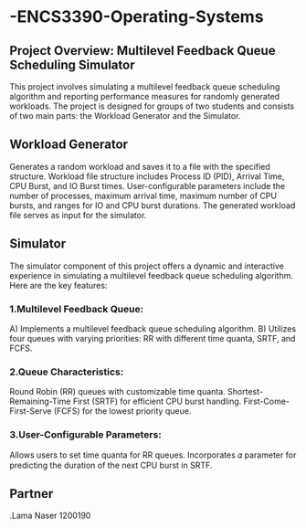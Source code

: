 # -ENCS3390-Operating-Systems
## Project Overview: Multilevel Feedback Queue Scheduling Simulator

This project involves simulating a multilevel feedback queue scheduling algorithm and reporting performance 
measures for randomly generated workloads. The project is designed for groups of two students and consists 
of two main parts: the Workload Generator and the Simulator.

## Workload Generator
Generates a random workload and saves it to a file with the specified structure.
Workload file structure includes Process ID (PID), Arrival Time, CPU Burst, and IO Burst times.
User-configurable parameters include the number of processes, maximum arrival time, maximum number of CPU bursts, and ranges for IO and CPU burst durations.
The generated workload file serves as input for the simulator.

## Simulator
  The simulator component of this project offers a dynamic and interactive experience in simulating 
  a multilevel feedback queue scheduling algorithm. Here are the key features:

### 1.Multilevel Feedback Queue:
  A) Implements a multilevel feedback queue scheduling algorithm.
  B)  Utilizes four queues with varying priorities: RR with different time quanta, SRTF, and FCFS.
   
### 2.Queue Characteristics:
  Round Robin (RR) queues with customizable time quanta.
  Shortest-Remaining-Time First (SRTF) for efficient CPU burst handling.
  First-Come-First-Serve (FCFS) for the lowest priority queue.
      
### 3.User-Configurable Parameters:
  Allows users to set time quanta for RR queues.
  Incorporates 𝛼 parameter for predicting the duration of the next CPU burst in SRTF.






## Partner 
  .Lama Naser 1200190

  
